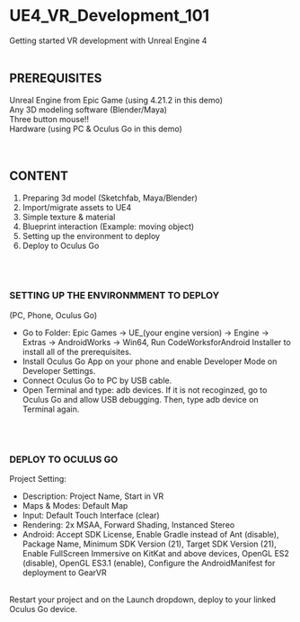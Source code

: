 # UE4_VR_Development_101
Getting started VR development with Unreal Engine 4 
<br/>
<br/> 

## PREREQUISITES <br/>
Unreal Engine from Epic Game (using 4.21.2 in this demo) <br/>
Any 3D modeling software (Blender/Maya) <br/>
Three button mouse!! <br/>
Hardware (using PC & Oculus Go in this demo) <br/>
<br/>
<br/> 

## CONTENT <br/>
1. Preparing 3d model (Sketchfab, Maya/Blender) <br/>
2. Import/migrate assets to UE4 <br/>
3. Simple texture & material <br/>
4. Blueprint interaction (Example: moving object) <br/>
5. Setting up the environment to deploy  <br/>
6. Deploy to Oculus Go <br/>
<br/>
<br/> 

### SETTING UP THE ENVIRONMMENT TO DEPLOY <br/>
(PC, Phone, Oculus Go) <br/>
- Go to Folder: Epic Games -> UE_(your engine version) -> Engine -> Extras -> AndroidWorks -> Win64, Run CodeWorksforAndroid Installer to install all of the prerequisites. <br/>
- Install Oculus Go App on your phone and enable Developer Mode on Developer Settings. <br/>
- Connect Oculus Go to PC by USB cable. <br/>
- Open Terminal and type: adb devices. If it is not recoginzed, go to Oculus Go and allow USB debugging. Then, type adb device on Terminal again.<br/>
<br/>
<br/>

### DEPLOY TO OCULUS GO <br/>
Project Setting: <br/>
- Description: Project Name, Start in VR <br/>
- Maps & Modes: Default Map <br/>
- Input: Default Touch Interface (clear) <br/>
- Rendering: 2x MSAA, Forward Shading, Instanced Stereo  <br/>
- Android: Accept SDK License, Enable Gradle instead of Ant (disable), Package Name, Minimum SDK Version (21), Target SDK Version (21), Enable FullScreen Immersive on KitKat and above devices, OpenGL ES2 (disable), OpenGL ES3.1 (enable), Configure the AndroidManifest for deployment to GearVR  <br/> 
<br/>
Restart your project and on the Launch dropdown, deploy to your linked Oculus Go device. <br/>





